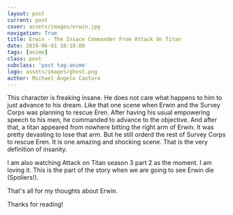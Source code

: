 ```yaml
---
layout: post
current: post
cover: assets/images/erwin.jpg
navigation: True
title: Erwin - The Insace Commander From Attack On Titan
date: 2019-06-01 10:18:00
tags: [anime]
class: post
subclass: 'post tag-anime'
logo: assets/images/ghost.png
author: Michael Angelo Cantara
---
```

This character is freaking insane. He does not care what happens to him to just advance to his dream. Like that one scene when Erwin and the Survey Corps was planning to rescue Eren. After having his usual empowering speech to his men, he commanded to advance to the objective. And after that, a titan appeared from nowhere bitting the right arm of Erwin. It was pretty devasting to lose that arm. But he still orderd the rest of Survey Corps to rescue Eren. It is one amazing and shocking scene. That is the very definition of insanity.

I am also watching Attack on Titan season 3 part 2 as the moment. I am loving it. This is the part of the story when we are going to see Erwin die (Spoliers!).

That's all for my thoughts about Erwin.

Thanks for reading!
